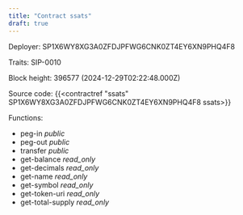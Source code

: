 ```yaml
---
title: "Contract ssats"
draft: true
---
```

Deployer: SP1X6WY8XG3A0ZFDJPFWG6CNK0ZT4EY6XN9PHQ4F8

Traits:
 SIP-0010



Block height: 396577 (2024-12-29T02:22:48.000Z)

Source code: {{<contractref "ssats" SP1X6WY8XG3A0ZFDJPFWG6CNK0ZT4EY6XN9PHQ4F8 ssats>}}

Functions:

* peg-in _public_
* peg-out _public_
* transfer _public_
* get-balance _read_only_
* get-decimals _read_only_
* get-name _read_only_
* get-symbol _read_only_
* get-token-uri _read_only_
* get-total-supply _read_only_
